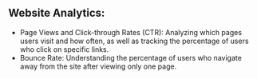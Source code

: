 ## Website Analytics:
 - Page Views and Click-through Rates (CTR): Analyzing which pages users visit and how often, as well as tracking the percentage of users who click on specific links.
 - Bounce Rate: Understanding the percentage of users who navigate away from the site after viewing only one page.
